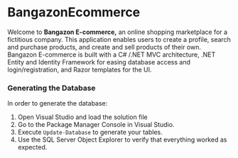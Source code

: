 # BangazonEcommerce
Welcome to **Bangazon E-commerce,** an online shopping marketplace for a fictitious company. This application enables users to create a profile, search and purchase products, and create and sell products of their own. Bangazon E-commerce is built with a C# /.NET MVC architecture, .NET Entity and Identity Framework for easing database access and login/registration, and Razor templates for the UI.

### Generating the Database

In order to generate the database:

1. Open Visual Studio and load the solution file
1. Go to the Package Manager Console in Visual Studio.
1. Execute `Update-Database` to generate your tables.
1. Use the SQL Server Object Explorer to verify that everything worked as expected.
